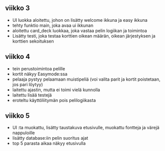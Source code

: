 ## viikko 3
- UI luokka aloitettu, johon on lisätty welcome ikkuna ja easy ikkuna
- tehty funktio main, joka avaa ui ikkunan
- aloitettu card_deck luokkaa, joka vastaa pelin logiikan ja toimintoa
- Lisätty testi, joka testaa korttien oikean määrän, oikean järjestyksen ja korttien sekoituksen
## viikko 4
- tein perustoimintoa pelille
- kortit näkyy Easymode:ssa
- pelaaja pystyy pelaamaan muistipeliä (voi valita parit ja kortit poistetaan, jos pari löytyy)
- laitettu ajastin, mutta ei toimi vielä kunnolla
- laitettu lisää testejä
- eroteltu käyttöliitymän pois pelilogiikasta
## viikko 5
- UI :ta muokattu, lisätty taustakuva etusivulle, muokattu fontteja ja värejä nappuloille
- lisätty database:iin pelin suoritus ajat
- top 5 parasta aikaa näkyy etusivulla
